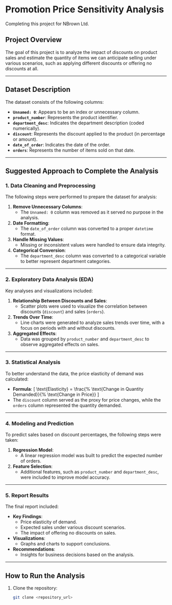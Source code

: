 # Promotion Price Sensitivity Analysis
Completing this project for NBrown Ltd.
## Project Overview
The goal of this project is to analyze the impact of discounts on product sales and estimate the quantity of items we can anticipate selling under various scenarios, such as applying different discounts or offering no discounts at all.

---

## Dataset Description
The dataset consists of the following columns:
- **`Unnamed: 0`**: Appears to be an index or unnecessary column.
- **`product_number`**: Represents the product identifier.
- **`department_desc`**: Indicates the department description (coded numerically).
- **`discount`**: Represents the discount applied to the product (in percentage or amount).
- **`date_of_order`**: Indicates the date of the order.
- **`orders`**: Represents the number of items sold on that date.

---

## Suggested Approach to Complete the Analysis

### 1. Data Cleaning and Preprocessing
The following steps were performed to prepare the dataset for analysis:
1. **Remove Unnecessary Columns**:
   - The `Unnamed: 0` column was removed as it served no purpose in the analysis.
2. **Date Formatting**:
   - The `date_of_order` column was converted to a proper `datetime` format.
3. **Handle Missing Values**:
   - Missing or inconsistent values were handled to ensure data integrity.
4. **Categorical Conversion**:
   - The `department_desc` column was converted to a categorical variable to better represent department categories.

---

### 2. Exploratory Data Analysis (EDA)
Key analyses and visualizations included:
1. **Relationship Between Discounts and Sales**:
   - Scatter plots were used to visualize the correlation between discounts (`discount`) and sales (`orders`).
2. **Trends Over Time**:
   - Line charts were generated to analyze sales trends over time, with a focus on periods with and without discounts.
3. **Aggregated Effects**:
   - Data was grouped by `product_number` and `department_desc` to observe aggregated effects on sales.

---

### 3. Statistical Analysis
To better understand the data, the price elasticity of demand was calculated:
- **Formula**:
  \[
  \text{Elasticity} = \frac{\% \text{Change in Quantity Demanded}}{\% \text{Change in Price}}
  \]
- The `discount` column served as the proxy for price changes, while the `orders` column represented the quantity demanded.

---

### 4. Modeling and Prediction
To predict sales based on discount percentages, the following steps were taken:
1. **Regression Model**:
   - A linear regression model was built to predict the expected number of orders.
2. **Feature Selection**:
   - Additional features, such as `product_number` and `department_desc`, were included to improve model accuracy.

---

### 5. Report Results
The final report included:
- **Key Findings**:
  - Price elasticity of demand.
  - Expected sales under various discount scenarios.
  - The impact of offering no discounts on sales.
- **Visualizations**:
  - Graphs and charts to support conclusions.
- **Recommendations**:
  - Insights for business decisions based on the analysis.

---

## How to Run the Analysis
1. Clone the repository:
   ```bash
   git clone <repository_url>
